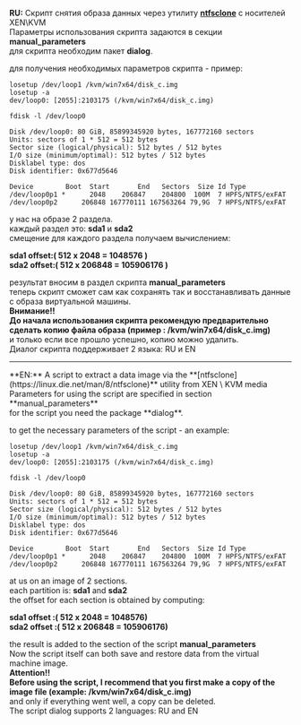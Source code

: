 **RU:** Скрипт снятия образа данных через утилиту **[ntfsclone](https://linux.die.net/man/8/ntfsclone)** с носителей XEN\KVM<br>
Параметры использования скрипта задаются в секции **manual_parameters**<br>
для скрипта необходим пакет **dialog**.

для получения необходимых параметров скрипта - пример:
```
losetup /dev/loop1 /kvm/win7x64/disk_c.img
losetup -a
dev/loop0: [2055]:2103175 (/kvm/win7x64/disk_c.img)
```

`fdisk -l /dev/loop0`

```
Disk /dev/loop0: 80 GiB, 85899345920 bytes, 167772160 sectors
Units: sectors of 1 * 512 = 512 bytes
Sector size (logical/physical): 512 bytes / 512 bytes
I/O size (minimum/optimal): 512 bytes / 512 bytes
Disklabel type: dos
Disk identifier: 0x677d5646
```

```
Device        Boot  Start       End   Sectors  Size Id Type
/dev/loop0p1 *      2048    206847    204800  100M  7 HPFS/NTFS/exFAT
/dev/loop0p2      206848 167770111 167563264 79,9G  7 HPFS/NTFS/exFAT
```

у нас на образе 2 раздела.<br>
каждый раздел это: **sda1** и **sda2**<br>
смещение для каждого раздела получаем вычислением:<br> 

**sda1 offset:( 512 х 2048 = 1048576 )**<br> 
**sda2 offset:( 512 x 206848 = 105906176 )**<br> 

результат вносим в раздел скрипта **manual_parameters**<br>
теперь скрипт сможет сам как сохранять так и восстанавливать данные с образа виртуальной машины.<br>
**Внимание!!**<br> 
**До начала использования скрипта рекомендую предварительно сделать копию файла образа (пример : /kvm/win7x64/disk_c.img)**<br>
и только если все прошло успешно, копию можно удалить.<br>
Диалог скрипта поддерживает 2 языка: RU и EN<br>

<hr>
**EN:** A script to extract a data image via the  **[ntfsclone](https://linux.die.net/man/8/ntfsclone)** utility from XEN \ KVM media<br>
Parameters for using the script are specified in section **manual_parameters**<br>
for the script you need the package **dialog**.

to get the necessary parameters of the script - an example:<br>
```
losetup /dev/loop1 /kvm/win7x64/disk_c.img
losetup -a
dev/loop0: [2055]:2103175 (/kvm/win7x64/disk_c.img)
```

`fdisk -l /dev/loop0`

```
Disk /dev/loop0: 80 GiB, 85899345920 bytes, 167772160 sectors
Units: sectors of 1 * 512 = 512 bytes
Sector size (logical/physical): 512 bytes / 512 bytes
I/O size (minimum/optimal): 512 bytes / 512 bytes
Disklabel type: dos
Disk identifier: 0x677d5646
```

```
Device        Boot  Start       End   Sectors  Size Id Type
/dev/loop0p1 *      2048    206847    204800  100M  7 HPFS/NTFS/exFAT
/dev/loop0p2      206848 167770111 167563264 79,9G  7 HPFS/NTFS/exFAT
```


at us on an image of 2 sections.<br>
each partition is: **sda1** and **sda2**<br>
the offset for each section is obtained by computing:<br>

**sda1 offset :( 512 x 2048 = 1048576)**<br>
**sda2 offset :( 512 x 206848 = 105906176)**<br>

the result is added to the section of the script **manual_parameters**<br>
Now the script itself can both save and restore data from the virtual machine image.<br>
**Attention!!**<br>
**Before using the script, I recommend that you first make a copy of the image file (example: /kvm/win7x64/disk_c.img)**<br>
and only if everything went well, a copy can be deleted.<br>
The script dialog supports 2 languages: RU and EN<br>